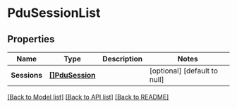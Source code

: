 # PduSessionList

## Properties
Name | Type | Description | Notes
------------ | ------------- | ------------- | -------------
**Sessions** | [**[]PduSession**](PDUSession.md) |  | [optional] [default to null]

[[Back to Model list]](../README.md#documentation-for-models) [[Back to API list]](../README.md#documentation-for-api-endpoints) [[Back to README]](../README.md)


